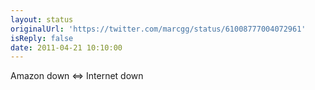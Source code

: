 ```yaml
---
layout: status
originalUrl: 'https://twitter.com/marcgg/status/61008777004072961'
isReply: false
date: 2011-04-21 10:10:00
---
```


Amazon down &lt;=&gt; Internet down
